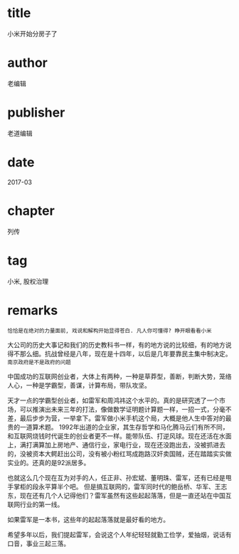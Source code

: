 # title
小米开始分房子了

# author
老编辑

# publisher
老道编辑

# date
2017-03

# chapter
列传

# tag
小米, 股权治理

# remarks
`恰恰是在绝对的力量面前, 戏说和解构开始显得苍白. 凡人你可懂得? 睁开眼看看小米`

大公司的历史大事记和我们的历史教科书一样，有的地方说的比较细，有的地方说得不那么细。抗战曾经是八年，现在是十四年，以后是几年要靠民主集中制决定。`南京政府是不是政府的问题`


中国成功的互联网创业者，大体上有两种，一种是草莽型，善断，判断大势，笼络人心，一种是学霸型，善谋，计算布局，带队攻坚。


天才一点的学霸型创业者，如雷军和周鸿祎这个水平的。真的是研究透了一个市场，可以推演出未来三年的打法，像做数学证明题计算题一样，一招一式，分毫不差，最后步步为营，一举拿下。雷军做小米手机这个局，大概是他人生中答对的最贵的一道算术题。
1992年出道的企业家，其生存哲学和马化腾马云们有所不同，和互联网烧钱时代诞生的创业者更不一样。能带队伍、打逆风球。现在还活在水面上，满打满算加上房地产、通信行业，家电行业，现在还没跑出去，没被抓进去的，没被资本大鳄赶出公司，没有被小粉红骂成跑路汉奸卖国贼，还在踏踏实实做实业的。还真的是92派居多。


也就这么几个现在互为对手的人，任正非、孙宏斌、董明珠、雷军，还有已经是甩手掌柜的段永平算半个吧。
但是搞互联网的，雷军同时代的鲍岳桥、华军、王志东，现在还有几个人记得他们？雷军虽然有这些起起落落，但是一直还站在中国互联网行业的第一线。


如果雷军是一本书，这些年的起起落落就是最好看的地方。


希望多年以后，我们提起雷军，会说这个人年纪轻轻就勤工俭学，爱抽烟，说话有口音，事业三起三落。


